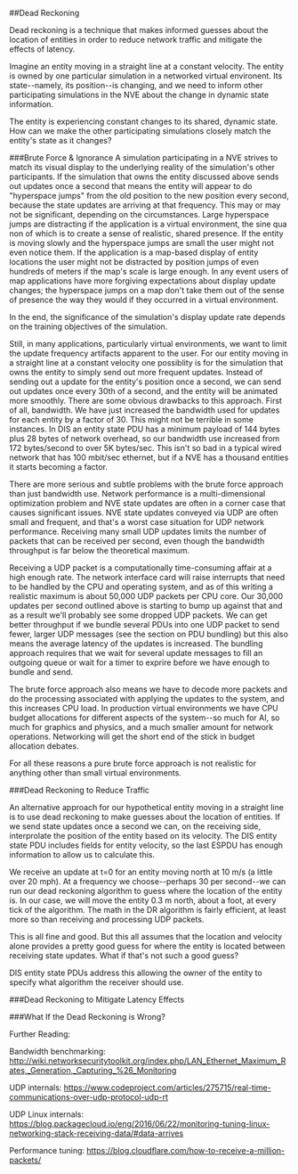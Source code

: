 ##Dead Reckoning

Dead reckoning is a technique that makes informed guesses about the location of entities in order to reduce network traffic and mitigate the effects of latency.

Imagine an entity moving in a straight line at a constant velocity. The entity is owned by one particular simulation in a networked virtual environent. Its state--namely, its position--is changing, and we need to inform other participating simulations in the NVE about the change in dynamic state information. 

The entity is experiencing constant changes to its shared, dynamic state. How can we make the other participating simulations closely match the entity's state as it changes? 

###Brute Force & Ignorance
A simulation participating in a NVE strives to match its visual display to the underlying reality of the simulation's other participants. If the simulation that owns the entity discussed above sends out updates once a second that means the entity will appear to do "hyperspace jumps" from the old position to the new position every second, because the state updates are arriving at that frequency. This may or may not be significant, depending on the circumstances. Large hyperspace jumps are distracting if the application is a virtual environment, the sine qua non of which is to create a sense of realistic, shared presence. If the entity is moving slowly and the hyperspace jumps are small the user might not even notice them. If the application is a map-based display of entity locations the user might not be distracted by position jumps of even hundreds of meters if the map's scale is large enough.  In any event users of map applications have more forgiving expectations about display update changes; the hyperspace jumps on a map don't take them out of the sense of presence the way they would if they occurred in a virtual environment. 

In the end, the significance of the simulation's display update rate depends on the training objectives of the simulation.

Still, in many applications, particularly virtual environments, we want to limit the update frequency artifacts apparent to the user. For our entity moving in a straight line at a constant velocity one possiblity is for the simulation that owns the entity to simply send out more frequent updates. Instead of sending out a update for the entity's position once a second, we can send out updates once every 30th of a second, and the entity will be animated more smoothly. There are some obvious drawbacks to this approach. First of all, bandwidth. We have just increased the bandwidth used for updates for each entity by a factor of 30. This might not be terrible in some instances. In DIS an entity state PDU has a minimum payload of 144 bytes plus 28 bytes of network overhead, so our bandwidth use increased from 172 bytes/second to over 5K bytes/sec. This isn't so bad in a typical wired network that has 100 mbit/sec ethernet, but if a NVE has a thousand entities it starts becoming a factor.

There are more serious and subtle problems with the brute force approach than just bandwidth use. Network performance is a multi-dimensional optimization problem and NVE state updates are often in a corner case that causes significant issues. NVE state updates conveyed via UDP are often small and frequent, and that's a worst case situation for UDP network performance. Receiving many small UDP updates limits the number of packets that can be received per second, even though the bandwidth throughput is far below the theoretical maximum. 

Receiving a UDP packet is a computationally time-consuming affair at a high enough rate. The network interface card will raise interrupts that need to be handled by the CPU and operating system, and as of this writing a realistic maximum is about 50,000 UDP packets per CPU core. Our 30,000 updates per second outlined above is starting to bump up against that and as a result we'll probably see some dropped UDP packets. We can get better throughput if we bundle several PDUs into one UDP packet to send fewer, larger UDP messages (see the section on PDU bundling) but this also means the average latency of the updates is increased.  The bundling approach requires that we wait for several update messages to fill an outgoing queue or wait for a timer to exprire before we have enough to bundle and send.

The brute force approach also means we have to decode more packets and do the processing associated with applying the updates to the system, and this increases CPU load. In production virtual environments we have CPU budget allocations for different aspects of the system--so much for AI, so much for graphics and physics, and a much smaller amount for network operations.  Networking will get the short end of the stick in budget allocation debates.

For all these reasons a pure brute force approach is not realistic for anything other than small virtual environments.

###Dead Reckoning to Reduce Traffic

An alternative approach for our hypothetical entity moving in a straight line is to use dead reckoning to make guesses about the location of entities. If we send state updates once a second we can, on the receiving side, interprolate the position of the entity based on its velocity. The DIS entity state PDU includes fields for entity velocity, so the last ESPDU has enough information to allow us to calculate this. 

We receive an update at t=0 for an entity moving north at 10 m/s (a little over 20 mph). At a frequency we choose--perhaps 30 per second--we can run our dead reckoning algorithm to guess where the location of the entity is. In our case, we will move the entity 0.3 m north, about a foot, at every tick of the algorithm. The math in the DR algorithm is fairly efficient, at least more so than receiving and processing UDP packets.

This is all fine and good. But this all assumes that the location and velocity alone provides a pretty good guess for where the entity is located between receiving state updates. What if that's not such a good guess?

DIS entity state PDUs address this allowing the owner of the entity to specify what algorithm the receiver should use.


###Dead Reckoning to Mitigate Latency Effects

###What If the Dead Reckoning is Wrong?

 


Further Reading:

Bandwidth benchmarking: http://wiki.networksecuritytoolkit.org/index.php/LAN_Ethernet_Maximum_Rates,_Generation,_Capturing_%26_Monitoring

UDP internals: https://www.codeproject.com/articles/275715/real-time-communications-over-udp-protocol-udp-rt

UDP Linux internals: https://blog.packagecloud.io/eng/2016/06/22/monitoring-tuning-linux-networking-stack-receiving-data/#data-arrives

Performance tuning: https://blog.cloudflare.com/how-to-receive-a-million-packets/
